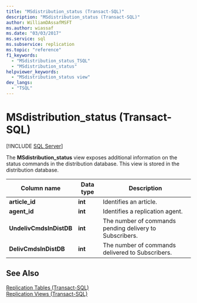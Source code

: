 ```yaml
---
title: "MSdistribution_status (Transact-SQL)"
description: "MSdistribution_status (Transact-SQL)"
author: WilliamDAssafMSFT
ms.author: wiassaf
ms.date: "03/03/2017"
ms.service: sql
ms.subservice: replication
ms.topic: "reference"
f1_keywords:
  - "MSdistribution_status_TSQL"
  - "MSdistribution_status"
helpviewer_keywords:
  - "MSdistribution_status view"
dev_langs:
  - "TSQL"
---
```

# MSdistribution_status (Transact-SQL)
[!INCLUDE [SQL Server](../../includes/applies-to-version/sqlserver.md)]

  The **MSdistribution_status** view exposes additional information on the status commands in the distribution database. This view is stored in the distribution database.  
  
|Column name|Data type|Description|  
|-----------------|---------------|-----------------|  
|**article_id**|**int**|Identifies an article.|  
|**agent_id**|**int**|Identifies a replication agent.|  
|**UndelivCmdsInDistDB**|**int**|The number of commands pending delivery to Subscribers.|  
|**DelivCmdsInDistDB**|**int**|The number of commands delivered to Subscribers.|  
  
## See Also  
 [Replication Tables &#40;Transact-SQL&#41;](../../relational-databases/system-tables/replication-tables-transact-sql.md)   
 [Replication Views &#40;Transact-SQL&#41;](../../relational-databases/system-views/replication-views-transact-sql.md)  
  
  
